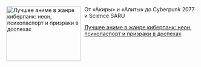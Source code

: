 <!--2025-06-23 15:30:55-->
<div class="yb">
  <div class="rss kino_teatr"><a href="https://www.kino-teatr.ru/blog/y2025/6-23/2075/" title="Лучшее аниме в жанре киберпанк: неон, психопаспорт и призраки в доспехах"><img src="https://www.kino-teatr.ru/blog/5/7/2075/poster.jpg" width="196" height="147" align="left" hspace="5" style="margin: 0px 10px 0px 5px" alt="Лучшее аниме в жанре киберпанк: неон, психопаспорт и призраки в доспехах"/></a>От «Акиры» и «Алиты» до Cyberpunk 2077 и Science SARU <p class="titl"><a href="https://www.kino-teatr.ru/blog/y2025/6-23/2075/">Лучшее аниме в жанре киберпанк: неон, психопаспорт и призраки в доспехах</a></p></div>
</div>
